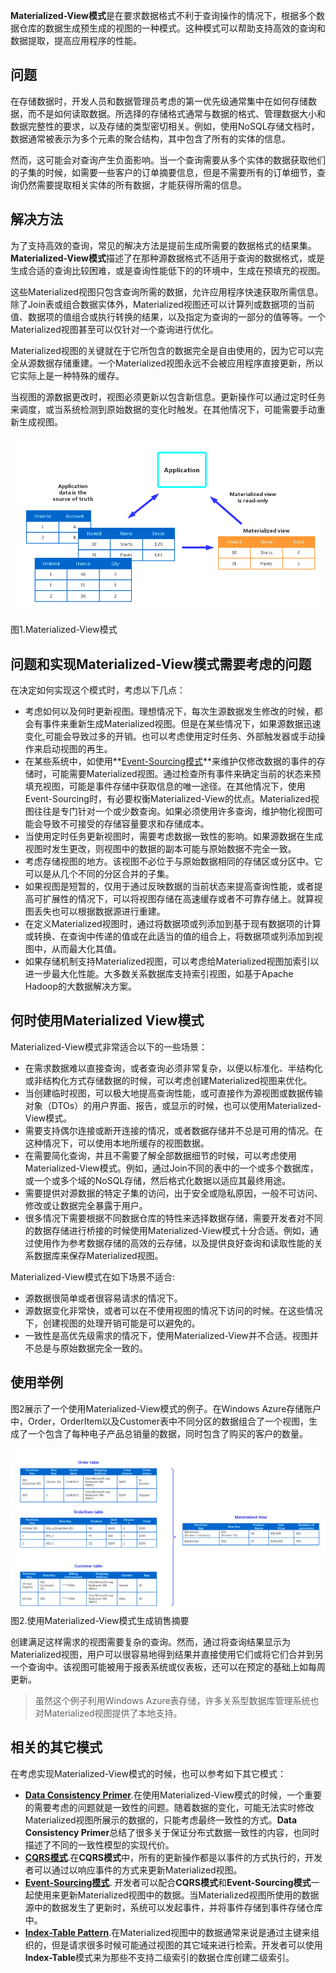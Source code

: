
**Materialized-View模式**是在要求数据格式不利于查询操作的情况下，根据多个数据仓库的数据生成预生成的视图的一种模式。这种模式可以帮助支持高效的查询和数据提取，提高应用程序的性能。

## 问题

在存储数据时，开发人员和数据管理员考虑的第一优先级通常集中在如何存储数据，而不是如何读取数据。所选择的存储格式通常与数据的格式、管理数据大小和数据完整性的要求，以及存储的类型密切相关。例如，使用NoSQL存储文档时，数据通常被表示为多个元素的聚合结构，其中包含了所有的实体的信息。

然而，这可能会对查询产生负面影响。当一个查询需要从多个实体的数据获取他们的子集的时候，如需要一些客户的订单摘要信息，但是不需要所有的订单细节，查询仍然需要提取相关实体的所有数据，才能获得所需的信息。

## 解决方法

为了支持高效的查询，常见的解决方法是提前生成所需要的数据格式的结果集。**Materialized-View模式**描述了在那种源数据格式不适用于查询的数据格式，或是生成合适的查询比较困难，或是查询性能低下的的环境中，生成在预填充的视图。

这些Materialized视图只包含查询所需的数据，允许应用程序快速获取所需信息。除了Join表或组合数据实体外，Materialized视图还可以计算列或数据项的当前值、数据项的值组合或执行转换的结果，以及指定为查询的一部分的值等等。一个Materialized视图甚至可以仅针对一个查询进行优化。

Materialized视图的关键就在于它所包含的数据完全是自由使用的，因为它可以完全从源数据存储重建。一个Materialized视图永远不会被应用程序直接更新，所以它实际上是一种特殊的缓存。

当视图的源数据更改时，视图必须更新以包含新信息。更新操作可以通过定时任务来调度，或当系统检测到原始数据的变化时触发。在其他情况下，可能需要手动重新生成视图。

![](mv1.png)

图1.Materialized-View模式

## 问题和实现Materialized-View模式需要考虑的问题

在决定如何实现这个模式时，考虑以下几点：

* 考虑如何以及何时更新视图。理想情况下，每次生源数据发生修改的时候，都会有事件来重新生成Materialized视图。但是在某些情况下，如果源数据迅速变化,可能会导致过多的开销。也可以考虑使用定时任务、外部触发器或手动操作来启动视图的再生。
* 在某些系统中，如使用**[Event-Sourcing模式](../Event-Sourcing/event-sourcing-pattern.md)**来维护仅修改数据的事件的存储时，可能需要Materialized视图。通过检查所有事件来确定当前的状态来预填充视图，可能是事件存储中获取信息的唯一途径。在其他情况下，使用Event-Sourcing时，有必要权衡Materialized-View的优点。Materialized视图往往是专门针对一个或少数查询。如果必须使用许多查询，维护物化视图可能会导致不可接受的存储容量要求和存储成本。
* 当使用定时任务更新视图时，需要考虑数据一致性的影响。如果源数据在生成视图时发生更改，则视图中的数据的副本可能与原始数据不完全一致。
* 考虑存储视图的地方。该视图不必位于与原始数据相同的存储区或分区中。它可以是从几个不同的分区合并的子集。
* 如果视图是短暂的，仅用于通过反映数据的当前状态来提高查询性能，或者提高可扩展性的情况下，可以将视图存储在高速缓存或者不可靠存储上。就算视图丢失也可以根据数据源进行重建。
* 在定义Materialized视图时，通过将数据项或列添加到基于现有数据项的计算或转换、在查询中传递的值或在此适当的值的组合上，将数据项或列添加到视图中，从而最大化其值。
* 如果存储机制支持Materialized视图，可以考虑给Materialized视图加索引以进一步最大化性能。大多数关系数据库支持索引视图，如基于Apache Hadoop的大数据解决方案。

## 何时使用Materialized View模式

Materialized-View模式非常适合以下的一些场景：

* 在需求数据难以直接查询，或者查询必须非常复杂，以便以标准化、半结构化或非结构化方式存储数据的时候，可以考虑创建Materialized视图来优化。
* 当创建临时视图，可以极大地提高查询性能，或可直接作为源视图或数据传输对象（DTOs）的用户界面、报告，或显示的时候，也可以使用Materialized-View模式。
* 需要支持偶尔连接或断开连接的情况，或者数据存储并不总是可用的情况。在这种情况下，可以使用本地所缓存的视图数据。
* 在需要简化查询，并且不需要了解全部数据细节的时候，可以考虑使用Materialized-View模式。例如，通过Join不同的表中的一个或多个数据库，或一个或多个域的NoSQL存储，然后格式化数据以适应其最终用途。
* 需要提供对源数据的特定子集的访问，出于安全或隐私原因，一般不可访问、修改或让数据完全暴露于用户。
* 很多情况下需要根据不同数据仓库的特性来选择数据存储，需要开发者对不同的数据存储进行桥接的时候使用Materialized-View模式十分合适。例如，通过使用作为参考数据存储的高效的云存储，以及提供良好查询和读取性能的关系数据库来保存Materialized视图。

Materialized-View模式在如下场景不适合:

* 源数据很简单或者很容易请求的情况下。
* 源数据变化非常快，或者可以在不使用视图的情况下访问的时候。在这些情况下，创建视图的处理开销可能是可以避免的。
* 一致性是高优先级需求的情况下，使用Materialized-View并不合适。视图并不总是与原始数据完全一致的。

## 使用举例

图2展示了一个使用Materialized-View模式的例子。在Windows Azure存储账户中，Order，OrderItem以及Customer表中不同分区的数据组合了一个视图，生成了一个包含了每种电子产品总销量的数据，同时包含了购买的客户的数量。

![](mv2.png)
图2.使用Materialized-View模式生成销售摘要

创建满足这样需求的视图需要复杂的查询。然而，通过将查询结果显示为Materialized视图，用户可以很容易地得到结果并直接使用它们或将它们合并到另一个查询中。该视图可能被用于报表系统或仪表板，还可以在预定的基础上如每周更新。

> 虽然这个例子利用Windows Azure表存储，许多关系型数据库管理系统也对Materialized视图提供了本地支持。

## 相关的其它模式

在考虑实现Materialized-View模式的时候，也可以参考如下其它模式：

* **[Data Consistency Primer](../Data-Consistency-Primer/data-consistency-primer.md)**.在使用Materialized-View模式的时候，一个重要的需要考虑的问题就是一致性的问题。随着数据的变化，可能无法实时修改Materialized视图所展示的数据的，只能考虑最终一致性的方式。**Data Consistency Primer**总结了很多关于保证分布式数据一致性的内容，也同时描述了不同的一致性模型的实现代价。
* **[CQRS模式](../CQRS/cqrs.md)**.在**CQRS模式**中，所有的更新操作都是以事件的方式执行的，开发者可以通过以响应事件的方式来更新Materialized视图。
* **[Event-Sourcing模式](../Event-Sourcing/event-sourcing-pattern.md)**. 开发者可以配合**CQRS模式**和**Event-Sourcing模式**一起使用来更新Materialized视图中的数据。当Materialized视图所使用的数据源中的数据发生了更新时，系统可以发起事件，并将事件存储到事件存储仓库中。
* **[Index-Table Pattern](../Index-Table/it-pattern.md)**.在Materialized视图中的数据通常来说是通过主键来组织的，但是请求很多时候可能通过视图的其它域来进行检索。开发者可以使用**Index-Table**模式来为那些不支持二级索引的数据仓库创建二级索引。